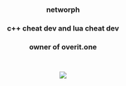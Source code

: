 <div align="center" >
<table width="100%">
  
### networph

### c++ cheat dev and lua cheat dev
### owner of overit.one

  
&nbsp;<p align="center">![](https://komarev.com/ghpvc/?networph&abbreviated=true&color=BCF5EA)<br>

  <div align="center" >
